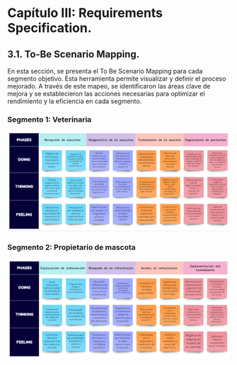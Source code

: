 # Capítulo III: Requirements Specification.

## 3.1. To-Be Scenario Mapping.

En esta sección, se presenta el To Be Scenario Mapping para cada segmento objetivo. Esta herramienta permite visualizar y definir el proceso mejorado. A través de este mapeo, se identificaron las áreas clave de mejora y se establecieron las acciones necesarias para optimizar el rendimiento y la eficiencia en cada segmento.

### Segmento 1: Veterinaria

![To-Be Scenario Mapping Veterinaria](../assets/to-be-veterinario.png)

### Segmento 2: Propietario de mascota

![To-Be Scenario Mapping PropietariodeMascota](../assets/to-be-propietario.png)
